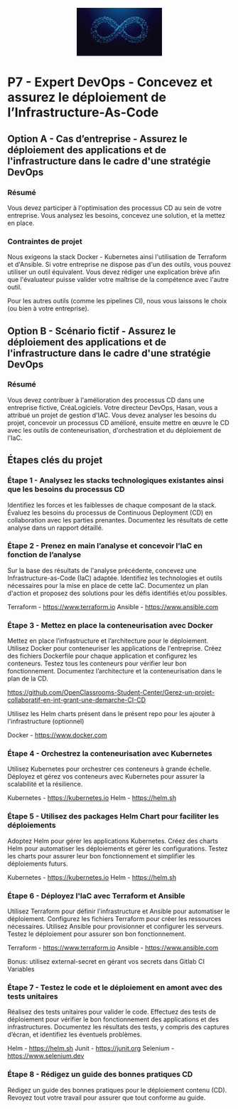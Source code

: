 <p align="center">
   <img src="./docs/img/devops.jpg" width="192px" />
</p>

# P7 - Expert DevOps - Concevez et assurez le déploiement de l’Infrastructure-As-Code

## Option A - Cas d’entreprise - Assurez le déploiement des applications et de l'infrastructure dans le cadre d'une stratégie DevOps

### Résumé

Vous devez participer à l'optimisation des processus CD au sein de votre entreprise. Vous analysez les besoins, concevez une solution, et la mettez en place.

### Contraintes de projet

Nous exigeons la stack Docker - Kubernetes ainsi l'utilisation de Terraform et d'Ansible.
Si votre entreprise ne dispose pas d'un des outils, vous pouvez utiliser un outil équivalent. Vous devez rédiger une explication brève afin que l'évaluateur puisse valider votre maîtrise de la compétence avec l'autre outil.

Pour les autres outils (comme les pipelines CI), nous vous laissons le choix (ou bien à votre entreprise).

## Option B - Scénario fictif - Assurez le déploiement des applications et de l'infrastructure dans le cadre d'une stratégie DevOps

### Résumé

Vous devez contribuer à l'amélioration des processus CD dans une entreprise fictive, CréaLogiciels. Votre directeur DevOps, Hasan, vous a attribué un projet de gestion d'IAC. Vous devez analyser les besoins du projet, concevoir un processus CD amélioré, ensuite mettre en œuvre le CD avec les outils de conteneurisation, d'orchestration et du déploiement de l'IaC.

## Étapes clés du projet

### Étape 1 - Analysez les stacks technologiques existantes ainsi que les besoins du processus CD

Identifiez les forces et les faiblesses de chaque composant de la stack. 
Évaluez les besoins du processus de Continuous Deployment (CD) en collaboration avec les parties prenantes. 
Documentez les résultats de cette analyse dans un rapport détaillé.

### Étape 2 - Prenez en main l’analyse et concevoir l’IaC en fonction de l’analyse

Sur la base des résultats de l'analyse précédente, concevez une Infrastructure-as-Code (IaC) adaptée. 
Identifiez les technologies et outils nécessaires pour la mise en place de cette IaC.
Documentez un plan d'action et proposez des solutions pour les défis identifiés et/ou possibles.

Terraform - https://www.terraform.io
Ansible - https://www.ansible.com

### Étape 3 - Mettez en place la conteneurisation avec Docker

Mettez en place l’infrastructure et l’architecture pour le déploiement.
Utilisez Docker pour conteneuriser les applications de l'entreprise. 
Créez des fichiers Dockerfile pour chaque application et configurez les conteneurs.
Testez tous les conteneurs pour vérifier leur bon fonctionnement.
Documentez l’architecture et la conteneurisation dans le plan de la CD.

https://github.com/OpenClassrooms-Student-Center/Gerez-un-projet-collaboratif-en-int-grant-une-demarche-CI-CD

Utilisez les Helm charts présent dans le présent repo pour les ajouter à l'infrastructure (optionnel)

Docker - https://www.docker.com

### Étape 4 - Orchestrez la conteneurisation avec Kubernetes

Utilisez Kubernetes pour orchestrer ces conteneurs à grande échelle.
Déployez et gérez vos conteneurs avec Kubernetes pour assurer la scalabilité et la résilience.

Kubernetes - https://kubernetes.io
Helm - https://helm.sh

### Étape 5 - Utilisez des packages Helm Chart pour faciliter les déploiements

Adoptez Helm pour gérer les applications Kubernetes. 
Créez des charts Helm pour automatiser les déploiements et gérer les configurations. 
Testez les charts pour assurer leur bon fonctionnement et simplifier les déploiements futurs.

Kubernetes - https://kubernetes.io
Helm - https://helm.sh

### Étape 6 - Déployez l'IaC avec Terraform et Ansible

Utilisez Terraform pour définir l'infrastructure et Ansible pour automatiser le déploiement. 
Configurez les fichiers Terraform pour créer les ressources nécessaires. 
Utilisez Ansible pour provisionner et configurer les serveurs. 
Testez le déploiement pour assurer son bon fonctionnement.

Terraform - https://www.terraform.io
Ansible - https://www.ansible.com

Bonus: utilisez external-secret en gérant vos secrets dans Gitlab CI Variables

### Étape 7 - Testez le code et le déploiement en amont avec des tests unitaires

Réalisez des tests unitaires pour valider le code. 
Effectuez des tests de déploiement pour vérifier le bon fonctionnement des applications et des infrastructures. 
Documentez les résultats des tests, y compris des captures d’écran, et identifiez les éventuels problèmes.

Helm - https://helm.sh
Junit - https://junit.org
Selenium - https://www.selenium.dev

### Étape 8 - Rédigez un guide des bonnes pratiques CD

Rédigez un guide des bonnes pratiques pour le déploiement contenu (CD). 
Revoyez tout votre travail pour assurer que tout conforme au guide.

